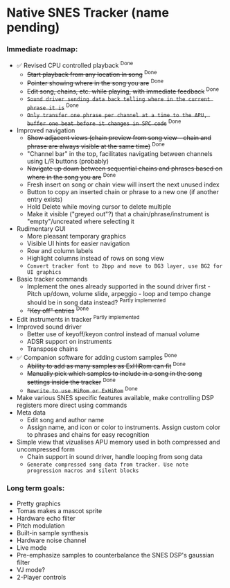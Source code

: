 # Native SNES Tracker (name pending)

### Immediate roadmap:

- ✅ Revised CPU controlled playback <sup>Done</sup>
    - ~~Start playback from any location in song~~ <sup>Done</sup>
    - ~~Pointer showing where in the song you are~~ <sup>Done</sup>
    - ~~Edit song, chains, etc. while playing, with immediate feedback~~ <sup>Done</sup>
    - ~~`Sound driver sending data back telling where in the current phrase it is`~~ <sup>Done</sup>
    - ~~`Only transfer one phrase per channel at a time to the APU, buffer one beat before it changes in SPC code`~~ <sup>Done</sup>
- Improved navigation
    - ~~Show adjacent views (chain preview from song view - chain and phrase are always visible at the same time)~~ <sup>Done</sup>
    - "Channel bar" in the top, facilitates navigating between channels using L/R buttons (probably)
    - ~~Navigate up down between sequential chains and phrases based on where in the song you are~~ <sup>Done</sup>
    - Fresh insert on song or chain view will insert the next unused index
    - Button to copy an inserted chain or phrase to a new one (if another entry exists)
    - Hold Delete while moving cursor to delete multiple
    - Make it visible ("greyed out"?) that a chain/phrase/instrument is "empty"/uncreated where selecting it
- Rudimentary GUI
    - More pleasant temporary graphics
    - Visible UI hints for easier navigation
    - Row and column labels
    - Highlight columns instead of rows on song view
    - `Convert tracker font to 2bpp and move to BG3 layer, use BG2 for UI graphics`
- Basic tracker commands
    - Implement the ones already supported in the sound driver first - Pitch up/down, volume slide, arpeggio - loop and tempo change should be in song data instead? <sup>Partly implemented</sup>
    - ~~"Key off" entries~~ <sup>Done</sup>
- Edit instruments in tracker <sup>Partly implemented</sup>
- Improved sound driver
    - Better use of keyoff/keyon control instead of manual volume
    - ADSR support on instruments
    - Transpose chains
- ✅ Companion software for adding custom samples <sup>Done</sup>
    - ~~Ability to add as many samples as ExHiRom can fit~~ <sup>Done</sup>
    - ~~Manually pick which samples to include in a song in the song settings inside the tracker~~ <sup>Done</sup>
    - ~~`Rewrite to use HiRom or ExHiRom`~~ <sup>Done</sup>
- Make various SNES specific features available, make controlling DSP registers more direct using commands
- Meta data
    - Edit song and author name
    - Assign name, and icon or color to instruments. Assign custom color to phrases and chains for easy recognition
- Simple view that vizualises APU memory used in both compressed and uncompressed form
    - Chain support in sound driver, handle looping from song data
    - `Generate compressed song data from tracker. Use note progression macros and silent blocks`

### Long term goals:

- Pretty graphics
- Tomas makes a mascot sprite
- Hardware echo filter
- Pitch modulation
- Built-in sample synthesis
- Hardware noise channel
- Live mode
- Pre-emphasize samples to counterbalance the SNES DSP's gaussian filter
- VJ mode?
- 2-Player controls
